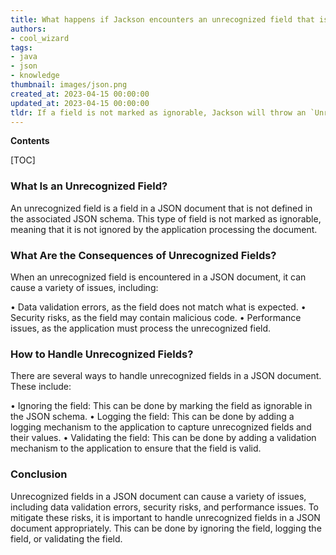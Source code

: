 ```yaml
---
title: What happens if Jackson encounters an unrecognized field that is not marked to be ignored
authors:
- cool_wizard
tags:
- java
- json
- knowledge
thumbnail: images/json.png
created_at: 2023-04-15 00:00:00
updated_at: 2023-04-15 00:00:00
tldr: If a field is not marked as ignorable, Jackson will throw an `UnrecognizedPropertyException`.
---
```


**Contents**

[TOC]

### What Is an Unrecognized Field?

An unrecognized field is a field in a JSON document that is not defined in the associated JSON schema. This type of field is not marked as ignorable, meaning that it is not ignored by the application processing the document.

### What Are the Consequences of Unrecognized Fields?

When an unrecognized field is encountered in a JSON document, it can cause a variety of issues, including:

• Data validation errors, as the field does not match what is expected.
• Security risks, as the field may contain malicious code.
• Performance issues, as the application must process the unrecognized field.

### How to Handle Unrecognized Fields?

There are several ways to handle unrecognized fields in a JSON document. These include:

• Ignoring the field: This can be done by marking the field as ignorable in the JSON schema.
• Logging the field: This can be done by adding a logging mechanism to the application to capture unrecognized fields and their values.
• Validating the field: This can be done by adding a validation mechanism to the application to ensure that the field is valid.

### Conclusion

Unrecognized fields in a JSON document can cause a variety of issues, including data validation errors, security risks, and performance issues. To mitigate these risks, it is important to handle unrecognized fields in a JSON document appropriately. This can be done by ignoring the field, logging the field, or validating the field.
